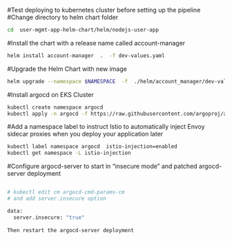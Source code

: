 #Test deploying to kubernetes cluster before setting up the pipeline
#Change directory to helm chart folder
```bash
cd  user-mgmt-app-helm-chart/helm/nodejs-user-app
```

#Install the chart with a release name called account-manager 
```bash
helm install account-manager  .  -f dev-values.yaml
```

#Upgrade the Helm Chart with new image 
```bash
helm upgrade --namespace $NAMESPACE  -f  ./helm/account_manager/dev-values.yaml --set image.repository=$ECR_REGISTRY/$DOCKER_TAG  --set image.tag=$BITBUCKET_COMMIT --install $HELM_CHART $HELM_RELEASE
```

#Install argocd on EKS Cluster

```bash
kubectl create namespace argocd
kubectl apply -n argocd -f https://raw.githubusercontent.com/argoproj/argo-cd/stable/manifests/install.yaml
```

#Add a namespace label to instruct Istio to automatically inject Envoy sidecar proxies when you deploy your application later
```bash
kubectl label namespace argocd  istio-injection=enabled
kubectl get namespace -L istio-injection

```

#Configure argocd-server to start in “insecure mode” and patched argocd-server deployment

```bash

# kubectl edit cm argocd-cmd-params-cm
# and add server.insecure option

data:
  server.insecure: "true"
  
Then restart the argocd-server deployment
```

